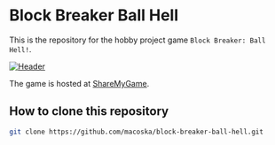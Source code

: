# Block Breaker Ball Hell

This is the repository for the hobby project game
`Block Breaker: Ball Hell!`.

[![Header](img/cover.gif)][Game]

The game is hosted at [ShareMyGame][Game].

## How to clone this repository

```bash
git clone https://github.com/macoska/block-breaker-ball-hell.git
```

[Game]:https://sharemygame.com/@makokaz/block-breaker-ball-hell
